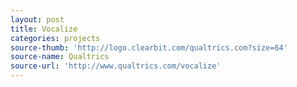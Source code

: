 ```yaml
---
layout: post
title: Vocalize
categories: projects
source-thumb: 'http://logo.clearbit.com/qualtrics.com?size=64'
source-name: Qualtrics
source-url: 'http://www.qualtrics.com/vocalize'
---
```

